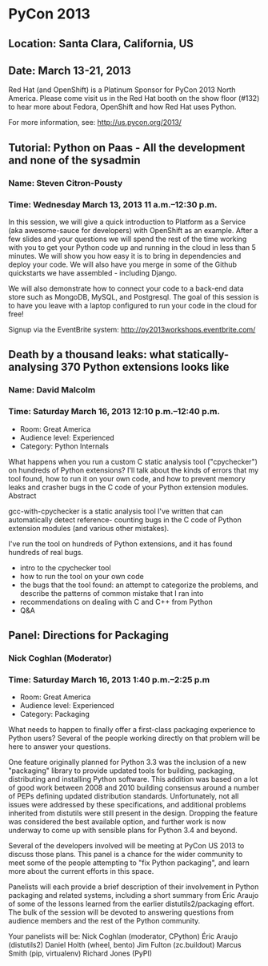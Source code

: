 # PyCon 2013
## Location: Santa Clara, California, US
## Date: March 13-21, 2013

Red Hat (and OpenShift) is a Platinum Sponsor for PyCon 2013 North America. Please come visit us in the Red Hat booth on the show floor (#132) to hear more about Fedora, OpenShift and how Red Hat uses Python.

For more information, see: http://us.pycon.org/2013/

## Tutorial: Python on Paas - All the development and none of the sysadmin
### Name: Steven Citron-Pousty
### Time: Wednesday March 13, 2013 11 a.m.–12:30 p.m. 

In this session, we will give a quick introduction to Platform as a Service (aka awesome-sauce for developers) with OpenShift as an example. After a few slides and your questions we will spend the rest of the time working with you to get your Python code up and running in the cloud in less than 5 minutes. We will show you how easy it is to bring in dependencies and deploy your code. We will also have you merge in some of the Github quickstarts we have assembled - including Django.

We will also demonstrate how to connect your code to a back-end data store such as MongoDB, MySQL, and Postgresql. The goal of this session is to have you leave with a laptop configured to run your code in the cloud for free!

Signup via the EventBrite system: http://py2013workshops.eventbrite.com/

## Death by a thousand leaks: what statically-analysing 370 Python extensions looks like
### Name: David Malcolm
### Time: Saturday March 16, 2013 12:10 p.m.–12:40 p.m. 

* Room: Great America
* Audience level: Experienced
* Category: Python Internals 

What happens when you run a custom C static analysis tool ("cpychecker") on hundreds of Python extensions? I'll talk about the kinds of errors that my tool found, how to run it on your own code, and how to prevent memory leaks and crasher bugs in the C code of your Python extension modules.
Abstract

gcc-with-cpychecker is a static analysis tool I've written that can automatically detect reference- counting bugs in the C code of Python extension modules (and various other mistakes).

I've run the tool on hundreds of Python extensions, and it has found hundreds of real bugs.

* intro to the cpychecker tool
* how to run the tool on your own code
* the bugs that the tool found: an attempt to categorize the problems, and describe the patterns of common mistake that I ran into
* recommendations on dealing with C and C++ from Python
* Q&A

## Panel: Directions for Packaging
### Nick Coghlan (Moderator)
### Time: Saturday March 16, 2013 1:40 p.m.–2:25 p.m

* Room: Great America
* Audience level: Experienced
* Category: Packaging

What needs to happen to finally offer a first-class packaging experience to Python users? Several of the people working directly on that problem will be here to answer your questions.

One feature originally planned for Python 3.3 was the inclusion of a new "packaging" library to provide updated tools for building, packaging, distributing and installing Python software. This addition was based on a lot of good work between 2008 and 2010 building consensus around a number of PEPs defining updated distribution standards. Unfortunately, not all issues were addressed by these specifications, and additional problems inherited from distutils were still present in the design. Dropping the feature was considered the best available option, and further work is now underway to come up with sensible plans for Python 3.4 and beyond.

Several of the developers involved will be meeting at PyCon US 2013 to discuss those plans. This panel is a chance for the wider community to meet some of the people attempting to "fix Python packaging", and learn more about the current efforts in this space.

Panelists will each provide a brief description of their involvement in Python packaging and related systems, including a short summary from Éric Araujo of some of the lessons learned from the earlier distutils2/packaging effort. The bulk of the session will be devoted to answering questions from audience members and the rest of the Python community.

Your panelists will be: Nick Coghlan (moderator, CPython) Éric Araujo (distutils2) Daniel Holth (wheel, bento) Jim Fulton (zc.buildout) Marcus Smith (pip, virtualenv) Richard Jones (PyPI)
